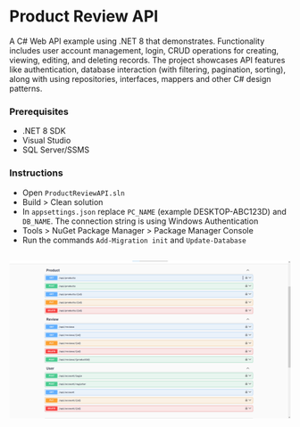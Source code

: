 # Product Review API

A C# Web API example using .NET 8 that demonstrates. Functionality includes user account management, login, CRUD operations for creating, viewing, editing, and deleting records. The project showcases API features like authentication, database interaction (with filtering, pagination, sorting), along with using repositories, interfaces, mappers and other C# design patterns.

### Prerequisites

- .NET 8 SDK
- Visual Studio
- SQL Server/SSMS

### Instructions

- Open ```ProductReviewAPI.sln```
- Build > Clean solution
- In ```appsettings.json``` replace ```PC_NAME``` (example DESKTOP-ABC123D) and ```DB_NAME```. The connection string is using Windows Authentication
- Tools > NuGet Package Manager > Package Manager Console
- Run the commands ```Add-Migration init``` and ```Update-Database```

##
![API routes in Swagger](swagger.png)

